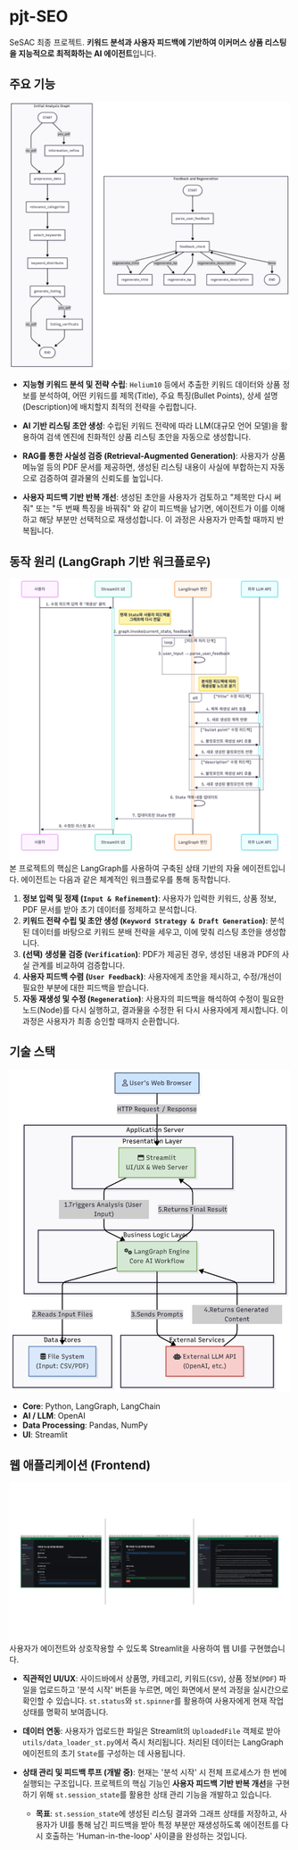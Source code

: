 # pjt-SEO

SeSAC 최종 프로젝트. **키워드 분석과 사용자 피드백에 기반하여 이커머스 상품 리스팅을 지능적으로 최적화하는 AI 에이전트**입니다.

## 주요 기능
![Flowchart_initial](/docs/Diagrams/flowchart.png "플로우차트")
- **지능형 키워드 분석 및 전략 수립**: `Helium10` 등에서 추출한 키워드 데이터와 상품 정보를 분석하여, 어떤 키워드를 제목(Title), 주요 특징(Bullet Points), 상세 설명(Description)에 배치할지 최적의 전략을 수립합니다.

- **AI 기반 리스팅 초안 생성**: 수립된 키워드 전략에 따라 LLM(대규모 언어 모델)을 활용하여 검색 엔진에 친화적인 상품 리스팅 초안을 자동으로 생성합니다.

- **RAG를 통한 사실성 검증 (Retrieval-Augmented Generation)**: 사용자가 상품 메뉴얼 등의 PDF 문서를 제공하면, 생성된 리스팅 내용이 사실에 부합하는지 자동으로 검증하여 결과물의 신뢰도를 높입니다.

- **사용자 피드백 기반 반복 개선**: 생성된 초안을 사용자가 검토하고 "제목만 다시 써줘" 또는 "두 번째 특징을 바꿔줘" 와 같이 피드백을 남기면, 에이전트가 이를 이해하고 해당 부분만 선택적으로 재생성합니다. 이 과정은 사용자가 만족할 때까지 반복됩니다.

## 동작 원리 (LangGraph 기반 워크플로우)
![Sequence Diagram](/docs/Diagrams/sequence%20diagram.png "시퀀스 다이어그램")
본 프로젝트의 핵심은 LangGraph를 사용하여 구축된 상태 기반의 자율 에이전트입니다. 에이전트는 다음과 같은 체계적인 워크플로우를 통해 동작합니다.

1.  **정보 입력 및 정제 (`Input & Refinement`)**: 사용자가 입력한 키워드, 상품 정보, PDF 문서를 받아 초기 데이터를 정제하고 분석합니다.
2.  **키워드 전략 수립 및 초안 생성 (`Keyword Strategy & Draft Generation`)**: 분석된 데이터를 바탕으로 키워드 분배 전략을 세우고, 이에 맞춰 리스팅 초안을 생성합니다.
3.  **(선택) 생성물 검증 (`Verification`)**: PDF가 제공된 경우, 생성된 내용과 PDF의 사실 관계를 비교하여 검증합니다.
4.  **사용자 피드백 수렴 (`User Feedback`)**: 사용자에게 초안을 제시하고, 수정/개선이 필요한 부분에 대한 피드백을 받습니다.
5.  **자동 재생성 및 수정 (`Regeneration`)**: 사용자의 피드백을 해석하여 수정이 필요한 노드(Node)를 다시 실행하고, 결과물을 수정한 뒤 다시 사용자에게 제시합니다. 이 과정은 사용자가 최종 승인할 때까지 순환합니다.

## 기술 스택
![System Architecture](/docs/Diagrams/system%20architecture.png "프로젝트 아키텍처 다이어그램")
- **Core**: Python, LangGraph, LangChain
- **AI / LLM**: OpenAI
- **Data Processing**: Pandas, NumPy
- **UI**: Streamlit

## 웹 애플리케이션 (Frontend)
![스크린샷](/docs/Diagrams/screenshot.png "스크린샷")
사용자가 에이전트와 상호작용할 수 있도록 Streamlit을 사용하여 웹 UI를 구현했습니다.

- **직관적인 UI/UX**: 사이드바에서 상품명, 카테고리, 키워드(`CSV`), 상품 정보(`PDF`) 파일을 업로드하고 '분석 시작' 버튼을 누르면, 메인 화면에서 분석 과정을 실시간으로 확인할 수 있습니다. `st.status`와 `st.spinner`를 활용하여 사용자에게 현재 작업 상태를 명확히 보여줍니다.

- **데이터 연동**: 사용자가 업로드한 파일은 Streamlit의 `UploadedFile` 객체로 받아 `utils/data_loader_st.py`에서 즉시 처리됩니다. 처리된 데이터는 LangGraph 에이전트의 초기 `State`를 구성하는 데 사용됩니다.

- **상태 관리 및 피드백 루프 (개발 중)**: 현재는 '분석 시작' 시 전체 프로세스가 한 번에 실행되는 구조입니다. 프로젝트의 핵심 기능인 **사용자 피드백 기반 반복 개선**을 구현하기 위해 `st.session_state`를 활용한 상태 관리 기능을 개발하고 있습니다.
  - **목표**: `st.session_state`에 생성된 리스팅 결과와 그래프 상태를 저장하고, 사용자가 UI를 통해 남긴 피드백을 받아 특정 부분만 재생성하도록 에이전트를 다시 호출하는 'Human-in-the-loop' 사이클을 완성하는 것입니다.

